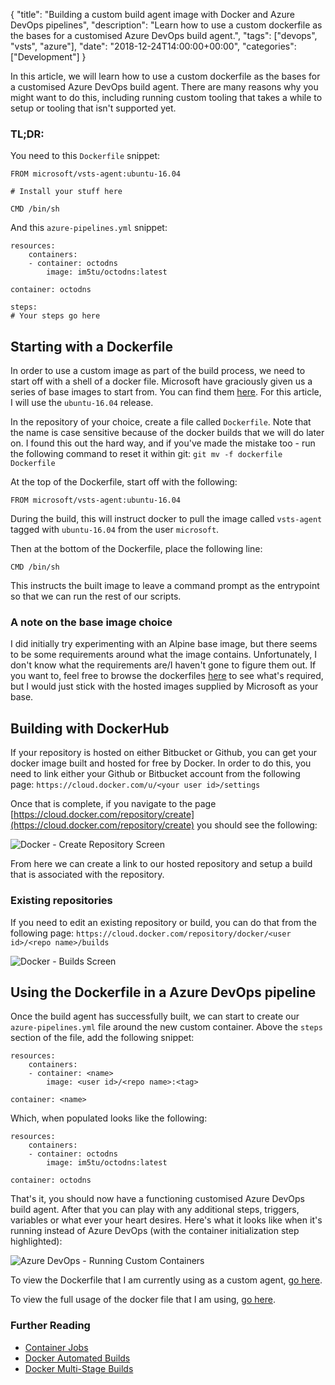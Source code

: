{
    "title": "Building a custom build agent image with Docker and Azure DevOps pipelines",
    "description": "Learn how to use a custom dockerfile as the bases for a customised Azure DevOps build agent.",
    "tags": ["devops", "vsts", "azure"],
    "date": "2018-12-24T14:00:00+00:00",
    "categories": ["Development"]
}

In this article, we will learn how to use a custom dockerfile as the bases for a customised Azure DevOps build agent. There are many reasons why you might want to do this, including running custom tooling that takes a while to setup or tooling that isn't supported yet. 

<!--more-->

### TL;DR:

You need to this `Dockerfile` snippet:

    FROM microsoft/vsts-agent:ubuntu-16.04

    # Install your stuff here

    CMD /bin/sh

And this `azure-pipelines.yml` snippet:

    resources:
        containers:
        - container: octodns
            image: im5tu/octodns:latest

    container: octodns

    steps:
    # Your steps go here

## Starting with a Dockerfile

In order to use a custom image as part of the build process, we need to start off with a shell of a docker file. Microsoft have graciously given us a series of base images to start from. You can find them [here](https://hub.docker.com/r/microsoft/vsts-agent). For this article, I will use the `ubuntu-16.04` release.

In the repository of your choice, create a file called `Dockerfile`. Note that the name is case sensitive because of the docker builds that we will do later on. I found this out the hard way, and if you've made the mistake too - run the following command to reset it within git: `git mv -f dockerfile Dockerfile`

At the top of the Dockerfile, start off with the following:

    FROM microsoft/vsts-agent:ubuntu-16.04

During the build, this will instruct docker to pull the image called `vsts-agent` tagged with `ubuntu-16.04` from the user `microsoft`.

Then at the bottom of the Dockerfile, place the following line:

    CMD /bin/sh

This instructs the built image to leave a command prompt as the entrypoint so that we can run the rest of our scripts.

### A note on the base image choice

I did initially try experimenting with an Alpine base image, but there seems to be some requirements around what the image contains. Unfortunately, I don't know what the requirements are/I haven't gone to figure them out. If you want to, feel free to browse the dockerfiles [here](https://github.com/Microsoft/vsts-agent-docker/) to see what's required, but I would just stick with the hosted images supplied by Microsoft as your base.

## Building with DockerHub

If your repository is hosted on either Bitbucket or Github, you can get your docker image built and hosted for free by Docker. In order to do this, you need to link either your Github or Bitbucket account from the following page: `https://cloud.docker.com/u/<your user id>/settings`

Once that is complete, if you navigate to the page [https://cloud.docker.com/repository/create](https://cloud.docker.com/repository/create) you should see the following:

![Docker - Create Repository Screen](/img/custom-docker-agent/Create-Repository.png)

From here we can create a link to our hosted repository and setup a build that is associated with the repository.

### Existing repositories

If you need to edit an existing repository or build, you can do that from the following page: `https://cloud.docker.com/repository/docker/<user id>/<repo name>/builds`

![Docker - Builds Screen](/img/custom-docker-agent/Build-Page.png)

## Using the Dockerfile in a Azure DevOps pipeline

Once the build agent has successfully built, we can start to create our `azure-pipelines.yml` file around the new custom container. Above the `steps` section of the file, add the following snippet:

    resources:
        containers:
        - container: <name>
            image: <user id>/<repo name>:<tag>

    container: <name>

Which, when populated looks like the following:

    resources:
        containers:
        - container: octodns
            image: im5tu/octodns:latest

    container: octodns

That's it, you should now have a functioning customised Azure DevOps build agent. After that you can play with any additional steps, triggers, variables or what ever your heart desires. Here's what it looks like when it's running instead of Azure DevOps (with the container initialization step highlighted):

![Azure DevOps - Running Custom Containers](/img/custom-docker-agent/Running-Agent.png)

To view the Dockerfile that I am currently using as a custom agent, [go here](https://github.com/Im5tu/octodns-docker/blob/master/Dockerfile).

To view the full usage of the docker file that I am using, [go here](https://github.com/Im5tu/dns/blob/master/azure-pipelines.yml).

### Further Reading

- [Container Jobs](https://docs.microsoft.com/en-us/azure/devops/pipelines/process/container-phases?view=vsts&tabs=yaml)
- [Docker Automated Builds](https://docs.docker.com/docker-hub/builds/)
- [Docker Multi-Stage Builds](https://docs.docker.com/develop/develop-images/multistage-build/)